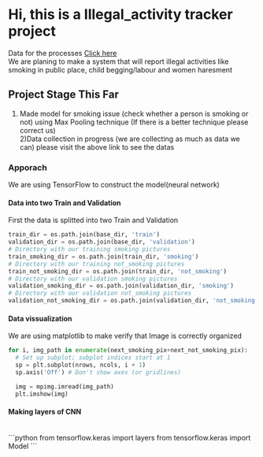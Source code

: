 # Hi, this is a Illegal_activity tracker project
Data for the processes <a hreh="https://github.com/sreeragrnandan/Data_Track_illegal_activities">[Click here](https://github.com/sreeragrnandan/Data_Track_illegal_activities)</a>
<br /> We are planing to make a system that will report illegal activities like smoking in public place, child begging/labour and 
women haresment
## Project Stage This Far
1) Made model for smoking issue (check whether a person is smoking or not) using Max Pooling technique (If there is a better technique    please correct us) 
<br />2)Data collection in progress (we are collecting as much as data we can) please visit the above link to see the datas
### Apporach 
We are using TensorFlow to construct the model(neural network)
#### Data into two Train and Validation
First the data is splitted into two Train and Validation
```python
train_dir = os.path.join(base_dir, 'train')
validation_dir = os.path.join(base_dir, 'validation')
# Directory with our training smoking pictures
train_smoking_dir = os.path.join(train_dir, 'smoking')
# Directory with our training not_smoking pictures
train_not_smoking_dir = os.path.join(train_dir, 'not_smoking')
# Directory with our validation smoking pictures
validation_smoking_dir = os.path.join(validation_dir, 'smoking')
# Directory with our validation not_smoking pictures
validation_not_smoking_dir = os.path.join(validation_dir, 'not_smoking')
```
#### Data vissualization
We are using matplotlib to make verify that Image is correctly organized
```python
for i, img_path in enumerate(next_smoking_pix+next_not_smoking_pix):
  # Set up subplot; subplot indices start at 1
  sp = plt.subplot(nrows, ncols, i + 1)
  sp.axis('Off') # Don't show axes (or gridlines)

  img = mpimg.imread(img_path)
  plt.imshow(img)
```

#### Making layers of CNN
<br />
```python
from tensorflow.keras import layers
from tensorflow.keras import Model
```

